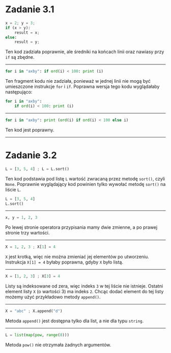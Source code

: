# Zadanie 3.1

```python
x = 2; y = 3;
if (x > y):
    result = x;
else:
    result = y;
```
Ten kod zadziała poprawnie, ale średniki na końcach linii oraz nawiasy przy `if` są zbędne.

---
```python
for i in "axby": if ord(i) < 100: print (i)
```
Ten fragment kodu nie zadziała, ponieważ w jednej linii nie mogą być umieszczone instrukcje `for` i `if`. Poprawna wersja tego kodu wyglądałaby następująco:
```python
for i in "axby":
    if ord(i) < 100: print (i)
```

---
```python
for i in "axby": print (ord(i) if ord(i) < 100 else i)
```
Ten kod jest poprawny.

---
# Zadanie 3.2

```python
L = [3, 5, 4] ; L = L.sort()
```
Ten kod podstawia pod listę `L` wartość zwracaną przez metodę `sort()`, czyli `None`.
Poprawnie wyglądający kod powinien tylko wywołać metodę `sort()` na liście `L`.

```python
L = [3, 5, 4]
L.sort()
```

---

```python
x, y = 1, 2, 3
```
Po lewej stronie operatora przypisania mamy dwie zmienne, a po prawej stronie trzy wartości.

---
```python
X = 1, 2, 3 ; X[1] = 4
```
`X` jest krotką, więc nie można zmieniać jej elementów po utworzeniu. Instrukcja `X[1] = 4` byłaby poprawna, gdyby `X` było listą.

---

```python
X = [1, 2, 3] ; X[3] = 4
```
Listy są indeksowane od zera, więc indeks `3` w tej liście nie istnieje. Ostatni element listy `X` (o wartości 3) ma indeks `2`. Chcąc dodać element do tej listy możemy użyć przykładowo metody `append()`.

---
```python
X = "abc" ; X.append("d")
```
Metoda `append()` jest dostępna tylko dla list, a nie dla typu `string`.

---
```python
L = list(map(pow, range(8)))
```
Metoda `pow()` nie otrzymała żadnych argumentów.